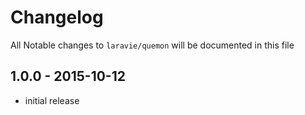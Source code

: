 # Changelog

All Notable changes to `laravie/quemon` will be documented in this file

## 1.0.0 - 2015-10-12

- initial release

